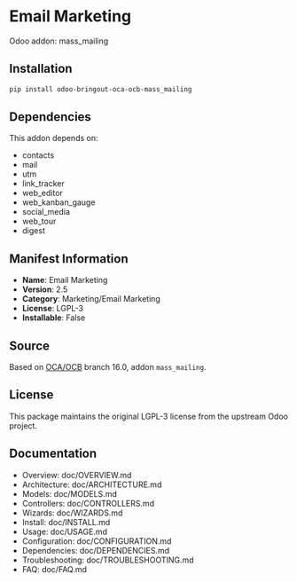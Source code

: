 # Email Marketing

Odoo addon: mass_mailing

## Installation

```bash
pip install odoo-bringout-oca-ocb-mass_mailing
```

## Dependencies

This addon depends on:
- contacts
- mail
- utm
- link_tracker
- web_editor
- web_kanban_gauge
- social_media
- web_tour
- digest

## Manifest Information

- **Name**: Email Marketing
- **Version**: 2.5
- **Category**: Marketing/Email Marketing
- **License**: LGPL-3
- **Installable**: False

## Source

Based on [OCA/OCB](https://github.com/OCA/OCB) branch 16.0, addon `mass_mailing`.

## License

This package maintains the original LGPL-3 license from the upstream Odoo project.

## Documentation

- Overview: doc/OVERVIEW.md
- Architecture: doc/ARCHITECTURE.md
- Models: doc/MODELS.md
- Controllers: doc/CONTROLLERS.md
- Wizards: doc/WIZARDS.md
- Install: doc/INSTALL.md
- Usage: doc/USAGE.md
- Configuration: doc/CONFIGURATION.md
- Dependencies: doc/DEPENDENCIES.md
- Troubleshooting: doc/TROUBLESHOOTING.md
- FAQ: doc/FAQ.md
